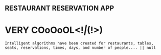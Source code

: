 
## RESTAURANT RESERVATION APP
# VERY COoOoOL<!_|_(!>)
`Intelligent algorithms have been created for restaurants, tables, seats, reservations, times, days, and number of people.... || null`
